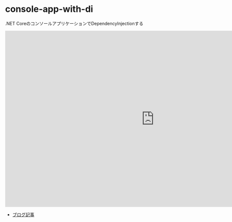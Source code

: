 # console-app-with-di

.NET CoreのコンソールアプリケーションでDependencyInjectionする

<iframe src="https://docs.google.com/presentation/d/e/2PACX-1vRB_6ApLN1BeMu7TjSykef9WMoxZiPuVrcpmhVrVwCN3PZFNeSn2TTHlmiMbmER5BnS8da3tFgPZ8-Z/embed?start=false&loop=false&delayms=3000" frameborder="0" width="960" height="569" allowfullscreen="true" mozallowfullscreen="true" webkitallowfullscreen="true"></iframe>

- [ブログ記事](https://ushibutatory.hateblo.jp/entry/2019/07/22/091452)
